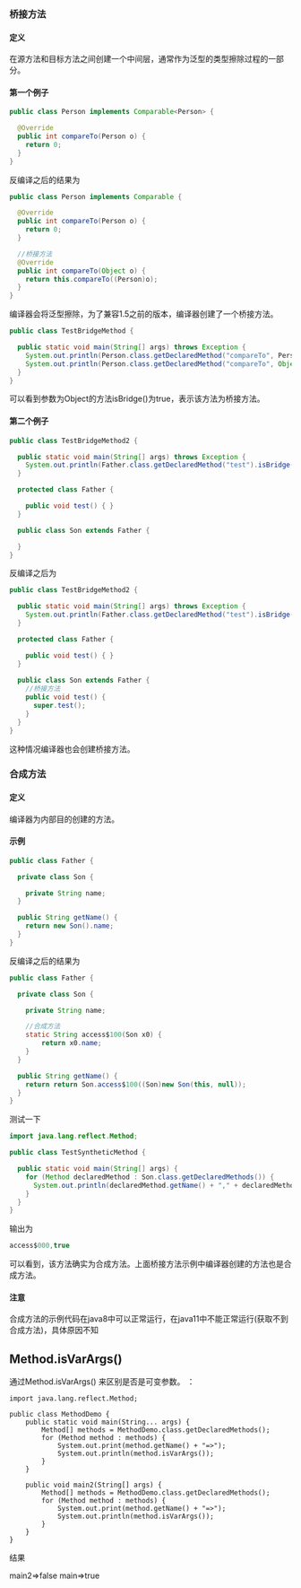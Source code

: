 ### 桥接方法

#### 定义

在源方法和目标方法之间创建一个中间层，通常作为泛型的类型擦除过程的一部分。

#### 第一个例子

```java
public class Person implements Comparable<Person> {

  @Override
  public int compareTo(Person o) {
    return 0;
  }
}
```

反编译之后的结果为

```java
public class Person implements Comparable {

  @Override
  public int compareTo(Person o) {
    return 0;
  }

  //桥接方法
  @Override
  public int compareTo(Object o) {
    return this.compareTo((Person)o);
  }
}
```

编译器会将泛型擦除，为了兼容1.5之前的版本，编译器创建了一个桥接方法。

```java
public class TestBridgeMethod {

  public static void main(String[] args) throws Exception {
    System.out.println(Person.class.getDeclaredMethod("compareTo", Person.class).isBridge());//false
    System.out.println(Person.class.getDeclaredMethod("compareTo", Object.class).isBridge());//true
  }
}
```

可以看到参数为Object的方法isBridge()为true，表示该方法为桥接方法。

#### 第二个例子

```java
public class TestBridgeMethod2 {

  public static void main(String[] args) throws Exception {
    System.out.println(Father.class.getDeclaredMethod("test").isBridge());
  }

  protected class Father {

    public void test() { }
  }

  public class Son extends Father {

  }
}
```

反编译之后为

```java
public class TestBridgeMethod2 {

  public static void main(String[] args) throws Exception {
    System.out.println(Father.class.getDeclaredMethod("test").isBridge());//true
  }

  protected class Father {

    public void test() { }
  }
  
  public class Son extends Father {
    //桥接方法
    public void test() {
      super.test();
    }
  }
}
```

这种情况编译器也会创建桥接方法。

### 合成方法

#### 定义

编译器为内部目的创建的方法。

#### 示例

```java
public class Father {

  private class Son {

    private String name;
  }

  public String getName() {
    return new Son().name;
  }
}
```

反编译之后的结果为

```java
public class Father {

  private class Son {

    private String name;

    //合成方法
    static String access$100(Son x0) {
        return x0.name;
    }
  }

  public String getName() {
    return return Son.access$100((Son)new Son(this, null));
  }
}
```

测试一下

```java
import java.lang.reflect.Method;

public class TestSyntheticMethod {

  public static void main(String[] args) {
    for (Method declaredMethod : Son.class.getDeclaredMethods()) {
      System.out.println(declaredMethod.getName() + "," + declaredMethod.isSynthetic());
    }
  }
}
```

输出为

```java
access$000,true
```

可以看到，该方法确实为合成方法。上面桥接方法示例中编译器创建的方法也是合成方法。

#### 注意

合成方法的示例代码在java8中可以正常运行，在java11中不能正常运行(获取不到合成方法)，具体原因不知

## Method.isVarArgs()

通过Method.isVarArgs() 来区别是否是可变参数。 ：

```
import java.lang.reflect.Method;

public class MethodDemo {
    public static void main(String... args) {
        Method[] methods = MethodDemo.class.getDeclaredMethods();
        for (Method method : methods) {
            System.out.print(method.getName() + "=>");
            System.out.println(method.isVarArgs());
        }
    }

    public void main2(String[] args) {
        Method[] methods = MethodDemo.class.getDeclaredMethods();
        for (Method method : methods) {
            System.out.print(method.getName() + "=>");
            System.out.println(method.isVarArgs());
        }
    }
}

```



结果

main2=>false
main=>true
